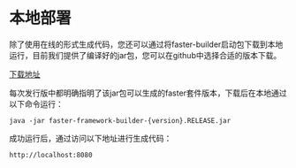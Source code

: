 # 本地部署

除了使用在线的形式生成代码，您还可以通过将faster-builder启动包下载到本地运行，目前我们提供了编译好的jar包，您可以在github中选择合适的版本下载。

[下载地址](https://github.com/faster-framework/faster-framework-builder/releases)

每次发行版中都明确指明了该jar包可以生成的faster套件版本，下载后在本地通过以下命令运行：

```
java -jar faster-framework-builder-{version}.RELEASE.jar
```

成功运行后，通过访问以下地址进行生成代码：

```
http://localhost:8080
```